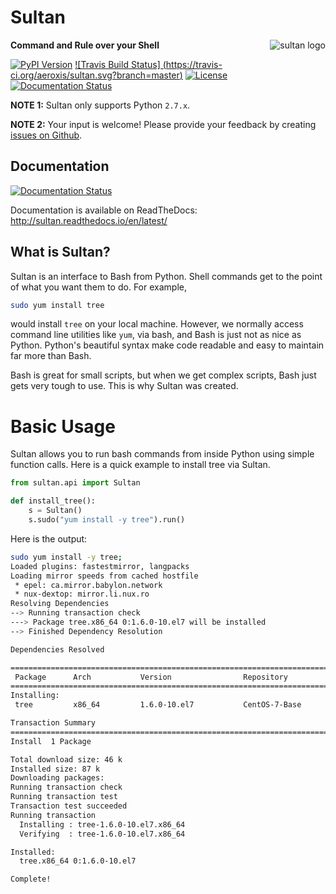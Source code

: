 # Sultan

<img src="https://raw.githubusercontent.com/aeroxis/sultan/master/img/sultan-logo.png" alt="sultan logo" align="right" />

**Command and Rule over your Shell**

[![PyPI Version](https://badge.fury.io/py/sultan.svg)](https://badge.fury.io/py/sultan) [![Travis Build Status] (https://travis-ci.org/aeroxis/sultan.svg?branch=master)](https://travis-ci.org/aeroxis/sultan) [![License](http://img.shields.io/:license-mit-blue.svg)](http://doge.mit-license.org) [![Documentation Status](https://readthedocs.org/projects/sultan/badge/?version=latest)](http://sultan.readthedocs.io/en/latest/?badge=latest)

**NOTE 1:** Sultan only supports Python `2.7.x`.

**NOTE 2:** Your input is welcome! Please provide your feedback by creating 
[issues on Github](https://github.com/aeroxis/sultan/issues).

## Documentation
[![Documentation Status](https://readthedocs.org/projects/sultan/badge/?version=latest)](http://sultan.readthedocs.io/en/latest/?badge=latest)

Documentation is available on ReadTheDocs: http://sultan.readthedocs.io/en/latest/

## What is Sultan?
Sultan is an interface to Bash from Python. Shell commands get to the point of 
what you want them to do. For example, 

```bash
sudo yum install tree
```

would install `tree` on your local machine. However, we normally access command 
line utilities like `yum`, via bash, and Bash is just not as nice as Python. 
Python's beautiful syntax make code readable and easy to maintain far more than
Bash.

Bash is great for small scripts, but when we get complex scripts, Bash just 
gets very tough to use. This is why Sultan was created.

# Basic Usage

Sultan allows you to run bash commands from inside Python using simple function 
calls. Here is a quick example to install tree via Sultan.

```python
from sultan.api import Sultan

def install_tree():
    s = Sultan()
    s.sudo("yum install -y tree").run()
```

Here is the output:

```bash
sudo yum install -y tree;
Loaded plugins: fastestmirror, langpacks
Loading mirror speeds from cached hostfile
 * epel: ca.mirror.babylon.network
 * nux-dextop: mirror.li.nux.ro
Resolving Dependencies
--> Running transaction check
---> Package tree.x86_64 0:1.6.0-10.el7 will be installed
--> Finished Dependency Resolution

Dependencies Resolved

================================================================================
 Package      Arch           Version                Repository             Size
================================================================================
Installing:
 tree         x86_64         1.6.0-10.el7           CentOS-7-Base          46 k

Transaction Summary
================================================================================
Install  1 Package

Total download size: 46 k
Installed size: 87 k
Downloading packages:
Running transaction check
Running transaction test
Transaction test succeeded
Running transaction
  Installing : tree-1.6.0-10.el7.x86_64                                     1/1 
  Verifying  : tree-1.6.0-10.el7.x86_64                                     1/1 

Installed:
  tree.x86_64 0:1.6.0-10.el7                                                    

Complete!

```
